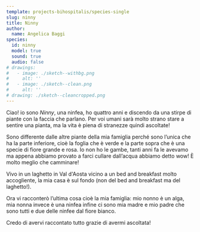 ```yaml
---
template: projects-bihospitalis/species-single
slug: ninny
title: Ninny
author: 
  name: Angelica Baggi
species:
  id: ninny
  model: true
  sound: true
  audio: false
# drawings:
#   - image: ./sketch--withbg.png
#     alt: ''
#   - image: ./sketch--clean.png
#     alt: ''
# drawing: ./sketch--cleancropped.png
---
```


Ciao! io sono *Ninny*, una ninfea, ho quattro anni e discendo da una stirpe di piante con la faccia che parlano.
Per voi umani sarà molto strano stare a sentire una pianta, ma la vita è piena di stranezze quindi ascoltate!

Sono differente dalle altre piante della mia famiglia perché sono l’unica che ha la parte inferiore, cioè la foglia che è verde e la parte sopra che è una specie di fiore grande e rosa.
Io non ho le gambe, tanti anni fa le avevamo ma appena abbiamo provato a farci cullare dall’acqua abbiamo detto wow! È molto meglio che camminare!

Vivo in un laghetto in Val d'Aosta vicino a un bed and breakfast molto accogliente, la mia casa è sul fondo (non del bed and breakfast ma del laghetto!).

Ora vi racconterò l’ultima cosa cioè la mia famiglia: mio nonno è un alga, mia nonna invece è una ninfea infine ci sono mia madre e mio padre che sono tutti e due delle ninfee dal fiore bianco.

Credo di avervi raccontato tutto grazie di avermi ascoltata!
